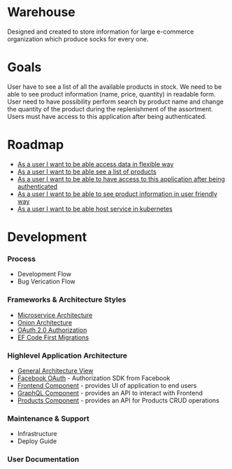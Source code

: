 # Warehouse

Designed and created to store information for large e-commerce organization which produce socks for every one.

# Goals

User have to see a list of all the available products in stock. 
We need to be able to see product information (name, price, quantity) in readable form.
User need to have possibility perform search by product name and change the quantity of the product during the replenishment of the assortment. Users must have access to this application after being authenticated.

# Roadmap

* [As a user I want to be able access data in flexible way](https://github.com/khdevnet/warehouse/milestone/1)
* [As a user I want to be able see a list of products](https://github.com/khdevnet/warehouse-products/milestone/1)
* [As a user I want to be able to have access to this application after being authenticated](https://github.com/khdevnet/warehouse/milestone/3)
* [As a user I want to be able to see product information in user friendly way](https://github.com/khdevnet/warehouse/milestone/4)
* [As a user I want to be able host service in kubernetes](https://github.com/khdevnet/warehouse/milestone/5)

# Development
### Process
  * Development Flow
  * Bug Verication Flow
  
### Frameworks & Architecture Styles
  * [Microservice Architecture](https://martinfowler.com/articles/microservices.html)
  * [Onion Architecture](https://dzone.com/articles/onion-architecture-is-interesting)
  * [OAuth 2.0 Authorization](https://tools.ietf.org/html/rfc6749)
  * [EF Code First Migrations](https://msdn.microsoft.com/en-us/library/jj591621(v=vs.113).aspx)
  
### Highlevel Application Architecture
  * [General Architecture View](https://github.com/khdevnet/warehouse/wiki/General-Architecture-View)
  * [Facebook OAuth](https://developers.facebook.com/docs/javascript) - Authorization SDK from Facebook
  * [Frontend Component](https://github.com/khdevnet/warehouse-frontend) - provides UI of application to end users
  * [GraphQL Component](https://github.com/khdevnet/warehouse-graphql) - provides an API to interact with Frontend
  * [Products Component](https://github.com/khdevnet/warehouse-products) - provides an API for Products CRUD operations
  
### Maintenance & Support
  * Infrastructure
  * Deploy Guide
  
### User Documentation
